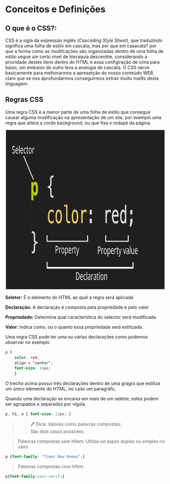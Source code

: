# Conceitos e Definições

## O que é o CSS?:

CSS é a sigla da expressão inglês (*Cascading Style Sheet*), que traduzindo significa uma folha de estilo em cascata, mas por que em casacata? por que a forma como
as modifcações são organizadas dentro de uma folha de estilo segue um certo nivel de hieraquia descenbte, considerando a prioridade destes itens dentro do HTML
e essa configiração de cima para baixo, um embaixo do outro leva a analogia de cascata. O CSS serve basicamente para melhorarmos a apresetção do nosso conteúdo WEB, claro que se nos aprofundarmos conseguirmos extrair muito mai9s desta linguagem.

## Regras CSS
Uma regra CSS é a menor parte de uma folha de estilo que consegue causar alguma modificação na apresentação de um site, por exemplo uma regra que altera a cordo background, ou que fixa o rodapé da página. 

<p align="center">
  <img src="https://github.com/Evaldo-comp/Web/blob/master/CSS/img/regra_css.png",  width="500px", height="500px">
</p>

**Seletor:** É o elemento do HTML ao qual a regra será aplicada

**Declaração:** A declaração é composta pela propriedade e pelo valor

**Propriedade:** Determina qual característica do selector será modificada

**Valor:** Indica como, ou o quanto essa propriedade será estilizada.

Uma regra CSS pode ter uma ou várias declarações como podemos observar no exemplo
```CSS
p {
    color: red;
    align = "center";
    font-size: 14px;
    }
```

O trecho acima possui três declarações dentro de uma gragra que estiliza um único elemento do HTML, no caso um paragráfo, 

Quando uma declaração se encaixa em mais de um seletor, estes podem ser agrupados e separados por vígula.
```CSS
p, h1, a { font-size: 12px; }
```

>> :pen: Dica: Valores como palavras compostas:<br>
> São dois casos possiveis: 

> Palavras compostas sem hífem: Utiliza-se aspas duplas ou simples no valor
```CSS
p {font-family: "Times New Roman";}
```
> Palavras compostas com hífem
```CSS
p{font-family:sans-serif;}
```
